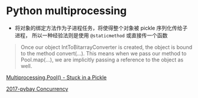 # Python multiprocessing

- 将对象的绑定方法作为子进程任务，将使得整个对象被 pickle 序列化传给子进程， 所以一种经验法则是使用 `@staticmethod` 或直接传一个函数

> Once our object IntToBitarrayConverter is created, the object is bound to the method convert(...). This means when we pass our method to Pool.map(...), we are implicitly passing a reference to the object as well.




[Multiprocessing.Pool() - Stuck in a Pickle](https://thelaziestprogrammer.com/python/a-multiprocessing-pool-pickle)


[2017-pybay Concurrency](https://pybay.com/site_media/slides/raymond2017-keynote/intro.html)


